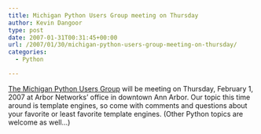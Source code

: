```yaml
---
title: Michigan Python Users Group meeting on Thursday
author: Kevin Dangoor
type: post
date: 2007-01-31T00:31:45+00:00
url: /2007/01/30/michigan-python-users-group-meeting-on-thursday/
categories:
  - Python

---
```

[The Michigan Python Users Group][1] will be meeting on Thursday, February 1, 2007 at Arbor Networks&#8217; office in downtown Ann Arbor. Our topic this time around is template engines, so come with comments and questions about your favorite or least favorite template engines. (Other Python topics are welcome as well&#8230;)

 [1]: http://www.michipug.org